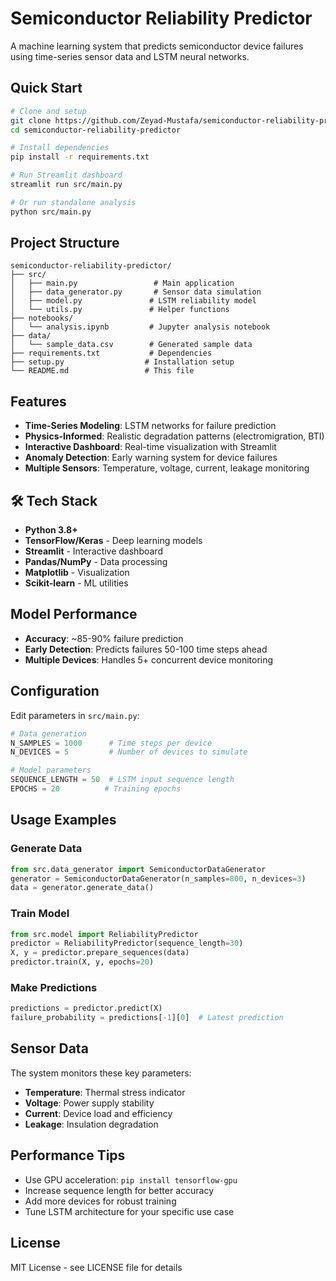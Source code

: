 #  Semiconductor Reliability Predictor

A machine learning system that predicts semiconductor device failures using time-series sensor data and LSTM neural networks.

##  Quick Start

```bash
# Clone and setup
git clone https://github.com/Zeyad-Mustafa/semiconductor-reliability-predictor.git
cd semiconductor-reliability-predictor

# Install dependencies
pip install -r requirements.txt

# Run Streamlit dashboard
streamlit run src/main.py

# Or run standalone analysis
python src/main.py
```

##  Project Structure

```
semiconductor-reliability-predictor/
├── src/
│   ├── main.py                 # Main application
│   ├── data_generator.py       # Sensor data simulation
│   ├── model.py               # LSTM reliability model
│   └── utils.py               # Helper functions
├── notebooks/
│   └── analysis.ipynb         # Jupyter analysis notebook
├── data/
│   └── sample_data.csv        # Generated sample data
├── requirements.txt           # Dependencies
├── setup.py                  # Installation setup
└── README.md                 # This file
```

##  Features

- **Time-Series Modeling**: LSTM networks for failure prediction
- **Physics-Informed**: Realistic degradation patterns (electromigration, BTI)
- **Interactive Dashboard**: Real-time visualization with Streamlit
- **Anomaly Detection**: Early warning system for device failures
- **Multiple Sensors**: Temperature, voltage, current, leakage monitoring

## 🛠 Tech Stack

- **Python 3.8+**
- **TensorFlow/Keras** - Deep learning models
- **Streamlit** - Interactive dashboard
- **Pandas/NumPy** - Data processing
- **Matplotlib** - Visualization
- **Scikit-learn** - ML utilities

##  Model Performance

- **Accuracy**: ~85-90% failure prediction
- **Early Detection**: Predicts failures 50-100 time steps ahead
- **Multiple Devices**: Handles 5+ concurrent device monitoring

##  Configuration

Edit parameters in `src/main.py`:
```python
# Data generation
N_SAMPLES = 1000      # Time steps per device
N_DEVICES = 5         # Number of devices to simulate

# Model parameters
SEQUENCE_LENGTH = 50  # LSTM input sequence length
EPOCHS = 20          # Training epochs
```

##  Usage Examples

### Generate Data
```python
from src.data_generator import SemiconductorDataGenerator
generator = SemiconductorDataGenerator(n_samples=800, n_devices=3)
data = generator.generate_data()
```

### Train Model
```python
from src.model import ReliabilityPredictor
predictor = ReliabilityPredictor(sequence_length=30)
X, y = predictor.prepare_sequences(data)
predictor.train(X, y, epochs=20)
```

### Make Predictions
```python
predictions = predictor.predict(X)
failure_probability = predictions[-1][0]  # Latest prediction
```

##  Sensor Data

The system monitors these key parameters:
- **Temperature**: Thermal stress indicator
- **Voltage**: Power supply stability
- **Current**: Device load and efficiency
- **Leakage**: Insulation degradation

##  Performance Tips

- Use GPU acceleration: `pip install tensorflow-gpu`
- Increase sequence length for better accuracy
- Add more devices for robust training
- Tune LSTM architecture for your specific use case



##  License

MIT License - see LICENSE file for details


